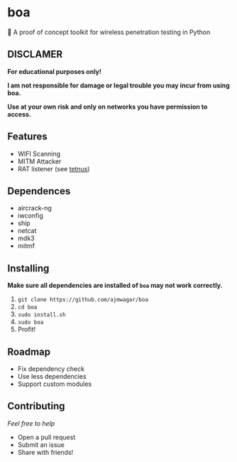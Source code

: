 # boa
:snake: A proof of concept toolkit for wireless penetration testing in Python 

## DISCLAMER

**For educational purposes only!**

**I am not responsible for damage or legal trouble you may incur from using boa.**

**Use at your own risk and only on networks you have permission to access.**

## Features

- WIFI Scanning
- MITM Attacker
- RAT listener (see [tetnus](https://github.com/ajmwagar/tetnus))

## Dependences

- aircrack-ng
- iwconfig
- ship
- netcat
- mdk3
- mitmf

## Installing

**Make sure all dependencies are installed of `boa` may not work correctly.**

1. `git clone https://github.com/ajmwagar/boa`
2. `cd boa`
3. `sudo install.sh`
4. `sudo boa`
5. Profit!

## Roadmap

- Fix dependency check
- Use less dependencies
- Support custom modules

## Contributing

*Feel free to help*

- Open a pull request
- Submit an issue
- Share with friends!

